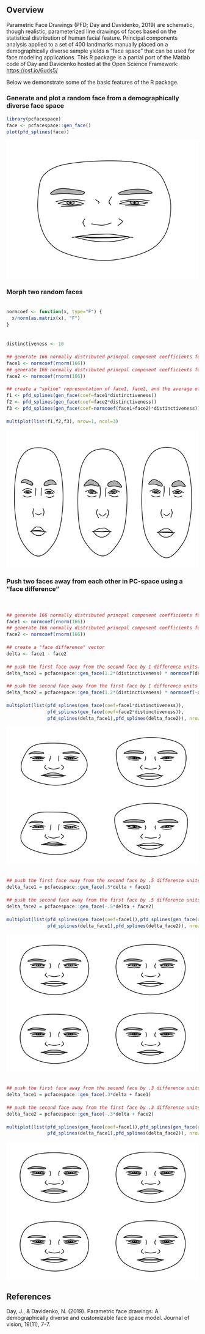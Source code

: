 
## Overview

Parametric Face Drawings (PFD; Day and Davidenko, 2019) are schematic,
though realistic, parameterized line drawings of faces based on the
statistical distribution of human facial feature. Principal components
analysis applied to a set of 400 landmarks manually placed on a
demographically diverse sample yields a “face space” that can be used
for face modeling applications. This R package is a partial port of the
Matlab code of Day and Davidenko hosted at the Open Science Framework:
<https://osf.io/6uds5/>

Below we demonstrate some of the basic features of the R package.

### Generate and plot a random face from a demographically diverse face space

``` r
library(pcfacespace)
face <- pcfacespace::gen_face()
plot(pfd_splines(face))
```

![](README_files/figure-gfm/unnamed-chunk-1-1.png)<!-- -->

### Morph two random faces

``` r

normcoef <- function(x, type="F") {
  x/norm(as.matrix(x), "F")
}


distinctiveness <- 10

## generate 166 normally distributed princpal component coefficients for face 1
face1 <- normcoef(rnorm(166))
## generate 166 normally distributed princpal component coefficients for face 2
face2 <- normcoef(rnorm(166))

## create a "spline" representation of face1, face2, and the average of face1 and face2 (the morph).
f1 <- pfd_splines(gen_face(coef=face1*distinctiveness))
f2 <- pfd_splines(gen_face(coef=face2*distinctiveness))
f3 <- pfd_splines(gen_face(coef=normcoef(face1+face2)*distinctiveness))

multiplot(list(f1,f2,f3), nrow=1, ncol=3)
```

![](README_files/figure-gfm/unnamed-chunk-2-1.png)<!-- -->

### Push two faces away from each other in PC-space using a “face difference”

``` r


## generate 166 normally distributed princpal component coefficients for face 1
face1 <- normcoef(rnorm(166)) 
## generate 166 normally distributed princpal component coefficients for face 2
face2 <- normcoef(rnorm(166))

## create a "face difference" vector
delta <- face1 - face2

## push the first face away from the second face by 1 difference units.
delta_face1 = pcfacespace::gen_face(1.2*(distinctiveness) * normcoef(delta+face1))

## push the second face away from the first face by 1 difference units (notice the sign reversal).
delta_face2 = pcfacespace::gen_face(1.2*(distinctiveness) * normcoef(-delta+face2))

multiplot(list(pfd_splines(gen_face(coef=face1*distinctiveness)),
               pfd_splines(gen_face(coef=face2*distinctiveness)),
               pfd_splines(delta_face1),pfd_splines(delta_face2)), nrow=2, ncol=2)
```

![](README_files/figure-gfm/unnamed-chunk-3-1.png)<!-- -->

``` r

## push the first face away from the second face by .5 difference units.
delta_face1 = pcfacespace::gen_face(.5*delta + face1)

## push the second face away from the first face by .5 difference units (notice the sign reversal).
delta_face2 = pcfacespace::gen_face(-.5*delta + face2)

multiplot(list(pfd_splines(gen_face(coef=face1)),pfd_splines(gen_face(coef=face2)),
               pfd_splines(delta_face1),pfd_splines(delta_face2)), nrow=2, ncol=2)
```

![](README_files/figure-gfm/unnamed-chunk-4-1.png)<!-- -->

``` r

## push the first face away from the second face by .3 difference units.
delta_face1 = pcfacespace::gen_face(.3*delta + face1)

## push the second face away from the first face by .3 difference units (notice the sign reversal).
delta_face2 = pcfacespace::gen_face(-.3*delta + face2)

multiplot(list(pfd_splines(gen_face(coef=face1)),pfd_splines(gen_face(coef=face2)),
               pfd_splines(delta_face1),pfd_splines(delta_face2)), nrow=2, ncol=2)
```

![](README_files/figure-gfm/unnamed-chunk-5-1.png)<!-- -->

## References

Day, J., & Davidenko, N. (2019). Parametric face drawings: A
demographically diverse and customizable face space model. Journal of
vision, 19(11), 7-7.

